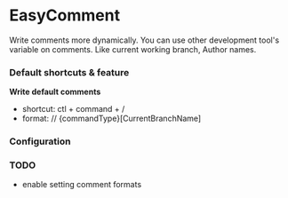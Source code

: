 # EasyComment  

Write comments more dynamically.
You can use other development tool's variable on comments. 
Like current working branch, Author names.




### Default shortcuts & feature 


**Write default comments**  
- shortcut: 
ctl + command + / 
- format: 
// {commandType}[CurrentBranchName] 



### Configuration 



### TODO 
- enable setting comment formats 


